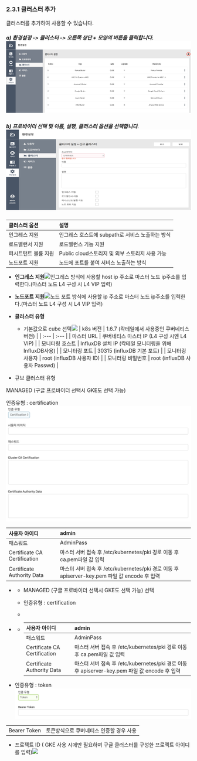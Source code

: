 ### 2.3.1 클러스터 추가

클러스터를 추가하여 사용할 수 있습니다.

##### a\) 환경설정 -&gt; 클러스터 -&gt; 오른쪽 상단 + 모양의 버튼을 클릭합니다.![](/image.kh/image.kh/클러스터추가1.png)

##### b\) 프로바이더 선택 및 이름, 설명, 클러스터 옵션을 선택합니다.![](/image.kh/image.kh/클러스터추가2.png)

| **클러스터 옵션** | **설명** |
| :--- | :--- |
| 인그레스 지원 | 인그레스 호스트에 subpath로 서비스 노출하는 방식 |
| 로드밸런서 지원 | 로드밸런스 기능 지원 |
| 퍼시트턴트 볼륨 지원 | Public cloud스토리지 및 외부 스토리지 사용 가능 |
| 노드포트 지원 | 노드에 포트를 붙여 서비스 노출하는 방식 |

* **인그레스 지원**![](/assets/인그레스.png)인그레스 방식에 사용할 host ip 주소로 마스터 노드 ip주소를 입력한다.\(마스터 노드 L4 구성 시 L4 VIP 입력\)

* **노드포트 지원**![](/assets/노드포트.png)노드 포트 방식에 사용할 ip 주소로 마스터 노드 ip주소를 입력한다.\(마스터 노드 L4 구성 시 L4 VIP 입력\)

* **클러스터 유형**

  * 기본값으로 cube 선택![](/assets/큐브클러스터정보.png)
    | k8s 버전 | 1.6.7 \(칵테일에서 사용중인 쿠버네티스 버전\) |
    | :--- | :--- |
    | 마스터 URL | 쿠버네티스 마스터 IP \(L4 구성 시엔 L4 VIP\) |
    | 모니터링 호스트 | InfluxDB 설치 IP \(칵테일 모니터링을 위해 InfluxDB사용\) |
    | 모니터링 포트 | 30315 \(influxDB 기본 포트\) |
    | 모니터링 사용자 | root \(influxDB 사용자 ID\) |
    | 모니터링 비밀번호 | root \(influxDB 사용자  Passwd\) |

* 큐브 클러스터 유형

MANAGED \(구글 프로바이더 선택시 GKE도 선택 가능\)

인증유형 : certification![](/assets/certification.png)

| 사용자 아이디 | admin |
| :--- | :--- |
| 패스워드 | AdminPass |
| Certificate CA Certification | 마스터 서버 접속 후 /etc/kubernetes/pki 경로 이동 후 ca.pem파일 값 입력 |
| Certificate Authority Data | 마스터 서버 접속 후 /etc/kubernetes/pki 경로 이동 후 apiserver-key.pem 파일 값 encode 후 입력 |

* * MANAGED \(구글 프로바이더 선택시 GKE도 선택 가능\) 선택
  * 인증유형 : certification


  * |  |
    | :--- |
* * | 사용자 아이디 | admin |
    | :--- | :--- |
    | 패스워드 | AdminPass |
    | Certificate CA Certification | 마스터 서버 접속 후  /etc/kubernetes/pki 경로 이동 후 ca.pem파일 값  입력 |
    | Certificate Authority Data | 마스터 서버 접속 후 /etc/kubernetes/pki 경로 이동 후 apiserver-key.pem 파일 값 encode 후 입력 |
* 인증유형 : token  
  ![](/assets/token.png)

|  |  |
| :--- | :--- |
| Bearer Token | 토큰방식으로 쿠버네티스 인증할 경우 사용 |

* 프로젝트 ID \( GKE 사용 시에만 필요하며 구글 클러스터를 구성한 프로젝트 아이디를 입력\)![](/assets/프로젝트아이디.png)



